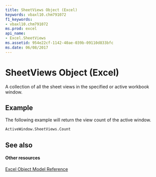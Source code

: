 ```yaml
---
title: SheetViews Object (Excel)
keywords: vbaxl10.chm791072
f1_keywords:
- vbaxl10.chm791072
ms.prod: excel
api_name:
- Excel.SheetViews
ms.assetid: 954e22cf-1142-40ae-039b-09110d833bfc
ms.date: 06/08/2017
---
```



# SheetViews Object (Excel)

A collection of all the sheet views in the specified or active workbook window.


## Example

The following example will return the view count of the active window.


```vb
ActiveWindow.SheetViews.Count
```


## See also


#### Other resources



[Excel Object Model Reference](http://msdn.microsoft.com/library/11ea8598-8a20-92d5-f98b-0da04263bf2c%28Office.15%29.aspx)

